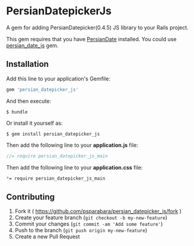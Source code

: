 # PersianDatepickerJs

A gem for adding PersianDatepicker(0.4.5) JS library to your Rails project.

This gem requires that you have [PersianDate](https://github.com/babakhani/PersianDate) installed. You could use [persian_date_js](https://rubygems.org/gems/persian_date_js) gem.

## Installation

Add this line to your application's Gemfile:

```ruby
gem 'persian_datepicker_js'
```

And then execute:

    $ bundle

Or install it yourself as:

    $ gem install persian_datepicker_js

Then add the following line to your **application.js** file:

```javascript
//= require persian_datepicker_js_main
```

Then add the following line to your **application.css** file:

```sass
*= require persian_datepicker_js_main
```


## Contributing

1. Fork it ( https://github.com/psparabara/persian_datepicker_js/fork )
2. Create your feature branch (`git checkout -b my-new-feature`)
3. Commit your changes (`git commit -am 'Add some feature'`)
4. Push to the branch (`git push origin my-new-feature`)
5. Create a new Pull Request
